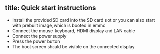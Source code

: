 title: Quick start instructions 
---

- Install the provided SD card into the SD card slot or you can also start with prebuilt image, which is booted in emmc
- Connect the mouse, keyboard, HDMI display and LAN cable
- Connect the power supply
- Press the power button 
- The boot screen should be visible on the connected display




